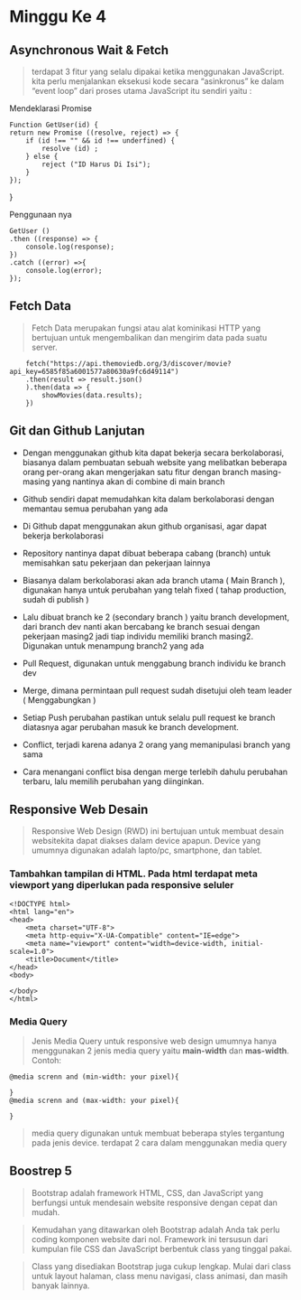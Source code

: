 # Minggu Ke 4

## Asynchronous Wait & Fetch

> terdapat 3 fitur yang selalu dipakai ketika menggunakan JavaScript. kita perlu menjalankan eksekusi kode secara “asinkronus” ke dalam “event loop” dari proses utama JavaScript itu sendiri yaitu :

Mendeklarasi Promise

    Function GetUser(id) {
    return new Promise ((resolve, reject) => {
        if (id !== "" && id !== underfined) {
            resolve (id) ;
        } else {
            reject ("ID Harus Di Isi");
        }
    });
}

Penggunaan nya 

    GetUser ()
    .then ((response) => {
        console.log(response);
    })
    .catch ((error) =>{
        console.log(error);
    });

    
## Fetch Data

> Fetch Data merupakan fungsi atau alat kominikasi HTTP yang bertujuan untuk mengembalikan dan mengirim data pada suatu server.       

        fetch("https://api.themoviedb.org/3/discover/movie?api_key=6585f85a6001577a80630a9fc6d49114")
        .then(result => result.json()
        ).then(data => {
            showMovies(data.results);
        })

## **Git dan Github Lanjutan**

- Dengan menggunakan github kita dapat bekerja secara berkolaborasi, biasanya dalam pembuatan sebuah website yang melibatkan beberapa orang per-orang akan mengerjakan satu fitur dengan branch masing-masing yang nantinya akan di combine di main branch

- Github sendiri dapat memudahkan kita dalam berkolaborasi dengan memantau semua perubahan yang ada

- Di Github dapat menggunakan akun github organisasi, agar dapat bekerja berkolaborasi

- Repository nantinya dapat dibuat beberapa cabang (branch) untuk memisahkan satu pekerjaan dan pekerjaan lainnya

- Biasanya dalam berkolaborasi akan ada branch utama ( Main Branch ), digunakan hanya untuk perubahan yang telah fixed ( tahap production, sudah di publish )

- Lalu dibuat branch ke 2 (secondary branch ) yaitu branch development, dari branch dev nanti akan bercabang ke branch sesuai dengan pekerjaan masing2 jadi tiap individu memiliki branch masing2. Digunakan untuk menampung branch2 yang ada

- Pull Request, digunakan untuk menggabung branch individu ke branch dev

- Merge, dimana permintaan pull request sudah disetujui oleh team leader ( Menggabungkan )

- Setiap Push perubahan pastikan untuk selalu pull request ke branch diatasnya agar perubahan masuk ke branch development.

- Conflict, terjadi karena adanya 2 orang yang memanipulasi branch yang sama

- Cara menangani conflict bisa dengan merge terlebih dahulu perubahan terbaru, lalu memilih perubahan yang diinginkan.

## Responsive Web Desain

> Responsive Web Design (RWD) ini bertujuan untuk membuat desain websitekita dapat diakses dalam device apapun. Device yang umumnya digunakan adalah lapto/pc, smartphone, dan tablet.
### Tambahkan tampilan di HTML. Pada html terdapat meta viewport yang diperlukan pada responsive seluler

    <!DOCTYPE html>
    <html lang="en">
    <head>
        <meta charset="UTF-8">
        <meta http-equiv="X-UA-Compatible" content="IE=edge">
        <meta name="viewport" content="width=device-width, initial-scale=1.0">
        <title>Document</title>
    </head>
    <body>

    </body>
    </html>

### Media Query

> Jenis Media Query untuk responsive web design umumnya hanya menggunakan 2 jenis media query yaitu **main-width** dan **mas-width**.
    Contoh:

    @media screnn and (min-width: your pixel){

    }
    @media screnn and (max-width: your pixel){

    }

> media query digunakan untuk membuat beberapa styles tergantung pada jenis device. terdapat 2 cara dalam menggunakan media query

## Boostrep 5

> Bootstrap adalah framework HTML, CSS, dan JavaScript yang berfungsi untuk mendesain website responsive dengan cepat dan mudah.

> Kemudahan yang ditawarkan oleh Bootstrap adalah Anda tak perlu coding komponen website dari nol. Framework ini tersusun dari kumpulan file CSS dan JavaScript berbentuk class yang tinggal pakai.

> Class yang disediakan Bootstrap juga cukup lengkap. Mulai dari class untuk layout halaman, class menu navigasi, class animasi, dan masih banyak lainnya.